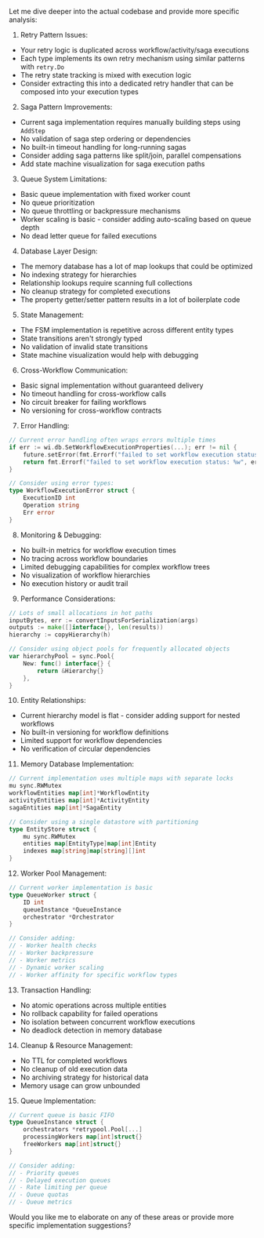 Let me dive deeper into the actual codebase and provide more specific analysis:

1. Retry Pattern Issues:
- Your retry logic is duplicated across workflow/activity/saga executions
- Each type implements its own retry mechanism using similar patterns with `retry.Do`
- The retry state tracking is mixed with execution logic
- Consider extracting this into a dedicated retry handler that can be composed into your execution types

2. Saga Pattern Improvements:
- Current saga implementation requires manually building steps using `AddStep`
- No validation of saga step ordering or dependencies
- No built-in timeout handling for long-running sagas
- Consider adding saga patterns like split/join, parallel compensations
- Add state machine visualization for saga execution paths

3. Queue System Limitations:
- Basic queue implementation with fixed worker count
- No queue prioritization
- No queue throttling or backpressure mechanisms
- Worker scaling is basic - consider adding auto-scaling based on queue depth
- No dead letter queue for failed executions

4. Database Layer Design:
- The memory database has a lot of map lookups that could be optimized
- No indexing strategy for hierarchies
- Relationship lookups require scanning full collections
- No cleanup strategy for completed executions
- The property getter/setter pattern results in a lot of boilerplate code

5. State Management:
- The FSM implementation is repetitive across different entity types
- State transitions aren't strongly typed
- No validation of invalid state transitions
- State machine visualization would help with debugging

6. Cross-Workflow Communication:
- Basic signal implementation without guaranteed delivery
- No timeout handling for cross-workflow calls
- No circuit breaker for failing workflows
- No versioning for cross-workflow contracts

7. Error Handling:
```go
// Current error handling often wraps errors multiple times
if err := wi.db.SetWorkflowExecutionProperties(...); err != nil {
    future.setError(fmt.Errorf("failed to set workflow execution status: %w", err))
    return fmt.Errorf("failed to set workflow execution status: %w", err)
}

// Consider using error types:
type WorkflowExecutionError struct {
    ExecutionID int
    Operation string 
    Err error
}
```

8. Monitoring & Debugging:
- No built-in metrics for workflow execution times
- No tracing across workflow boundaries
- Limited debugging capabilities for complex workflow trees
- No visualization of workflow hierarchies
- No execution history or audit trail

9. Performance Considerations:
```go
// Lots of small allocations in hot paths
inputBytes, err := convertInputsForSerialization(args)
outputs := make([]interface{}, len(results))
hierarchy := copyHierarchy(h)

// Consider using object pools for frequently allocated objects
var hierarchyPool = sync.Pool{
    New: func() interface{} {
        return &Hierarchy{}
    },
}
```

10. Entity Relationships:
- Current hierarchy model is flat - consider adding support for nested workflows
- No built-in versioning for workflow definitions
- Limited support for workflow dependencies
- No verification of circular dependencies

11. Memory Database Implementation:
```go
// Current implementation uses multiple maps with separate locks
mu sync.RWMutex
workflowEntities map[int]*WorkflowEntity
activityEntities map[int]*ActivityEntity
sagaEntities map[int]*SagaEntity

// Consider using a single datastore with partitioning
type EntityStore struct {
    mu sync.RWMutex
    entities map[EntityType]map[int]Entity
    indexes map[string]map[string][]int
}
```

12. Worker Pool Management:
```go
// Current worker implementation is basic
type QueueWorker struct {
    ID int
    queueInstance *QueueInstance
    orchestrator *Orchestrator
}

// Consider adding:
// - Worker health checks
// - Worker backpressure
// - Worker metrics
// - Dynamic worker scaling
// - Worker affinity for specific workflow types
```

13. Transaction Handling:
- No atomic operations across multiple entities
- No rollback capability for failed operations
- No isolation between concurrent workflow executions
- No deadlock detection in memory database

14. Cleanup & Resource Management:
- No TTL for completed workflows
- No cleanup of old execution data
- No archiving strategy for historical data
- Memory usage can grow unbounded

15. Queue Implementation:
```go
// Current queue is basic FIFO
type QueueInstance struct {
    orchestrators *retrypool.Pool[...]
    processingWorkers map[int]struct{}
    freeWorkers map[int]struct{}
}

// Consider adding:
// - Priority queues
// - Delayed execution queues
// - Rate limiting per queue
// - Queue quotas
// - Queue metrics
```

Would you like me to elaborate on any of these areas or provide more specific implementation suggestions?